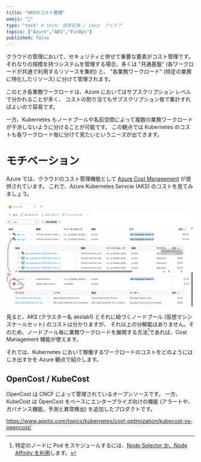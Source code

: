 ```yaml
---
title: "AKSのコスト管理"
emoji: "🐖"
type: "tech" # tech: 技術記事 / idea: アイデア
topics: ["Azure","AKS","FinOps"]
published: false
---
```


クラウドの管理において、セキュリティと併せて重要な要素がコスト管理です。
それなりの規模を持つシステムを管理する場合、多くは "共通基盤" (各ワークロードが共通で利用するリソースを集約) と、
"各業務ワークロード" (特定の業務に特化したリソース) に分けて管理されます。

このとき各業務ワークロードは、Azure においてはサブスクリプション レベルで分かれることが多く、
コストの割り当てもサブスクリプション毎で集計すればよいので容易です。

一方、Kubernetes もノードプールや名前空間によって複数の業務ワークロードが干渉しないように分けることが可能です。
この観点では Kubernetes のコストも各ワークロード毎に分けて見たいというニーズが出てきます。

# モチベーション

Azure では、クラウドのコスト管理機能として [Azure Cost Management](https://learn.microsoft.com/ja-jp/azure/cost-management-billing/costs/overview-cost-management) が提供されています。
これで、Azure Kubernetes Servcie (AKS) のコストを見てみましょう。

![alt text](akscost1.png)

見ると、AKS (クラスター名 akslab1) とそれに紐づくノードプール (仮想マシン スケールセット) のコストは分かりますが、
それ以上の分解能はありません。そのため、ノードプール毎に業務ワークロードを展開する方法[^1]であれば、Cost Management 機能が使えます。

[^1]:特定のノードに Pod をスケジュールするには、[Node Selector か、Node Affinity を利用](https://learn.microsoft.com/ja-jp/azure/aks/operator-best-practices-advanced-scheduler#control-pod-scheduling-using-node-selectors-and-affinity)します。

それでは、Kubernetes において稼働するワークロードのコストをどのようにはじき出すかを Azure 観点で紹介します。

## OpenCost / KubeCost

OpenCost は CNCF によって管理されているオープンソースです。
一方、KubeCost は OpenCost をベースにエンタープライズ向けの機能 (アラートや、ガバナンス機能、予測と異常検出) を追加したプロダクトです。



https://www.apptio.com/topics/kubernetes/cost-optimization/kubecost-vs-opencost/